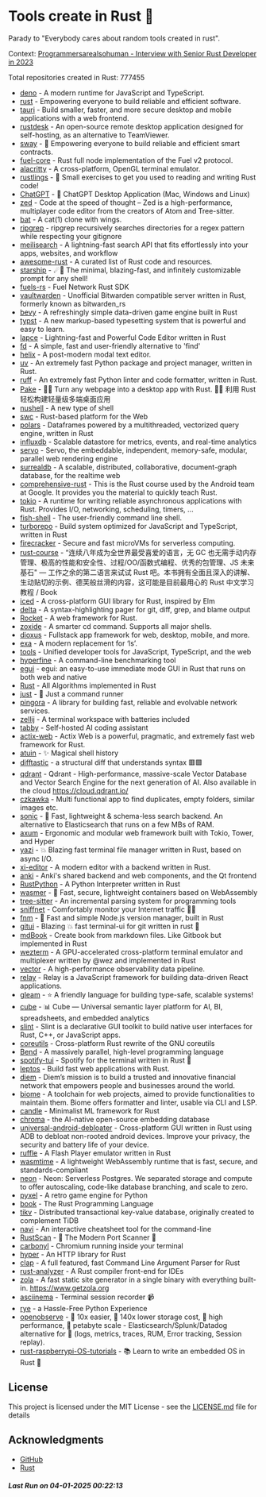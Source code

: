 # Tools create in Rust :crab: 

Parady to "Everybody cares about random tools created in rust".

Context: [Programmersarealsohuman - Interview with Senior Rust Developer in 2023](https://www.youtube.com/watch?v=TGfQu0bQTKc&ab_channel=Programmersarealsohuman) 

Total repositories created in Rust: 777455

- [deno](https://github.com/denoland/deno) - A modern runtime for JavaScript and TypeScript.
- [rust](https://github.com/rust-lang/rust) - Empowering everyone to build reliable and efficient software.
- [tauri](https://github.com/tauri-apps/tauri) - Build smaller, faster, and more secure desktop and mobile applications with a web frontend.
- [rustdesk](https://github.com/rustdesk/rustdesk) - An open-source remote desktop application designed for self-hosting, as an alternative to TeamViewer.
- [sway](https://github.com/FuelLabs/sway) - 🌴 Empowering everyone to build reliable and efficient smart contracts.
- [fuel-core](https://github.com/FuelLabs/fuel-core) - Rust full node implementation of the Fuel v2 protocol.
- [alacritty](https://github.com/alacritty/alacritty) - A cross-platform, OpenGL terminal emulator.
- [rustlings](https://github.com/rust-lang/rustlings) - :crab: Small exercises to get you used to reading and writing Rust code!
- [ChatGPT](https://github.com/lencx/ChatGPT) - 🔮 ChatGPT Desktop Application (Mac, Windows and Linux)
- [zed](https://github.com/zed-industries/zed) - Code at the speed of thought – Zed is a high-performance, multiplayer code editor from the creators of Atom and Tree-sitter.
- [bat](https://github.com/sharkdp/bat) - A cat(1) clone with wings.
- [ripgrep](https://github.com/BurntSushi/ripgrep) - ripgrep recursively searches directories for a regex pattern while respecting your gitignore
- [meilisearch](https://github.com/meilisearch/meilisearch) - A lightning-fast search API that fits effortlessly into your apps, websites, and workflow
- [awesome-rust](https://github.com/rust-unofficial/awesome-rust) - A curated list of Rust code and resources.
- [starship](https://github.com/starship/starship) - ☄🌌️  The minimal, blazing-fast, and infinitely customizable prompt for any shell!
- [fuels-rs](https://github.com/FuelLabs/fuels-rs) - Fuel Network Rust SDK
- [vaultwarden](https://github.com/dani-garcia/vaultwarden) - Unofficial Bitwarden compatible server written in Rust, formerly known as bitwarden_rs
- [bevy](https://github.com/bevyengine/bevy) - A refreshingly simple data-driven game engine built in Rust
- [typst](https://github.com/typst/typst) - A new markup-based typesetting system that is powerful and easy to learn.
- [lapce](https://github.com/lapce/lapce) - Lightning-fast and Powerful Code Editor written in Rust
- [fd](https://github.com/sharkdp/fd) - A simple, fast and user-friendly alternative to 'find'
- [helix](https://github.com/helix-editor/helix) - A post-modern modal text editor.
- [uv](https://github.com/astral-sh/uv) - An extremely fast Python package and project manager, written in Rust.
- [ruff](https://github.com/astral-sh/ruff) - An extremely fast Python linter and code formatter, written in Rust.
- [Pake](https://github.com/tw93/Pake) - 🤱🏻 Turn any webpage into a desktop app with Rust.  🤱🏻 利用 Rust 轻松构建轻量级多端桌面应用
- [nushell](https://github.com/nushell/nushell) - A new type of shell
- [swc](https://github.com/swc-project/swc) - Rust-based platform for the Web
- [polars](https://github.com/pola-rs/polars) - Dataframes powered by a multithreaded, vectorized query engine, written in Rust
- [influxdb](https://github.com/influxdata/influxdb) - Scalable datastore for metrics, events, and real-time analytics
- [servo](https://github.com/servo/servo) - Servo, the embeddable, independent, memory-safe, modular, parallel web rendering engine
- [surrealdb](https://github.com/surrealdb/surrealdb) - A scalable, distributed, collaborative, document-graph database, for the realtime web
- [comprehensive-rust](https://github.com/google/comprehensive-rust) - This is the Rust course used by the Android team at Google. It provides you the material to quickly teach Rust.
- [tokio](https://github.com/tokio-rs/tokio) - A runtime for writing reliable asynchronous applications with Rust. Provides I/O, networking, scheduling, timers, ...
- [fish-shell](https://github.com/fish-shell/fish-shell) - The user-friendly command line shell.
- [turborepo](https://github.com/vercel/turborepo) - Build system optimized for JavaScript and TypeScript, written in Rust
- [firecracker](https://github.com/firecracker-microvm/firecracker) - Secure and fast microVMs for serverless computing.
- [rust-course](https://github.com/sunface/rust-course) - “连续八年成为全世界最受喜爱的语言，无 GC 也无需手动内存管理、极高的性能和安全性、过程/OO/函数式编程、优秀的包管理、JS 未来基石" — 工作之余的第二语言来试试 Rust 吧。本书拥有全面且深入的讲解、生动贴切的示例、德芙般丝滑的内容，这可能是目前最用心的 Rust 中文学习教程 / Book 
- [iced](https://github.com/iced-rs/iced) - A cross-platform GUI library for Rust, inspired by Elm
- [delta](https://github.com/dandavison/delta) - A syntax-highlighting pager for git, diff, grep, and blame output
- [Rocket](https://github.com/rwf2/Rocket) - A web framework for Rust.
- [zoxide](https://github.com/ajeetdsouza/zoxide) - A smarter cd command. Supports all major shells.
- [dioxus](https://github.com/DioxusLabs/dioxus) - Fullstack app framework for web, desktop, mobile, and more.
- [exa](https://github.com/ogham/exa) - A modern replacement for ‘ls’.
- [tools](https://github.com/rome/tools) - Unified developer tools for JavaScript, TypeScript, and the web
- [hyperfine](https://github.com/sharkdp/hyperfine) - A command-line benchmarking tool
- [egui](https://github.com/emilk/egui) - egui: an easy-to-use immediate mode GUI in Rust that runs on both web and native
- [Rust](https://github.com/TheAlgorithms/Rust) -  All Algorithms implemented in Rust 
- [just](https://github.com/casey/just) - 🤖 Just a command runner
- [pingora](https://github.com/cloudflare/pingora) - A library for building fast, reliable and evolvable network services.
- [zellij](https://github.com/zellij-org/zellij) - A terminal workspace with batteries included
- [tabby](https://github.com/TabbyML/tabby) - Self-hosted AI coding assistant
- [actix-web](https://github.com/actix/actix-web) - Actix Web is a powerful, pragmatic, and extremely fast web framework for Rust.
- [atuin](https://github.com/atuinsh/atuin) - ✨ Magical shell history
- [difftastic](https://github.com/Wilfred/difftastic) - a structural diff that understands syntax 🟥🟩
- [qdrant](https://github.com/qdrant/qdrant) - Qdrant - High-performance, massive-scale Vector Database and Vector Search Engine for the next generation of AI. Also available in the cloud https://cloud.qdrant.io/
- [czkawka](https://github.com/qarmin/czkawka) - Multi functional app to find duplicates, empty folders, similar images etc.
- [sonic](https://github.com/valeriansaliou/sonic) - 🦔 Fast, lightweight & schema-less search backend. An alternative to Elasticsearch that runs on a few MBs of RAM.
- [axum](https://github.com/tokio-rs/axum) - Ergonomic and modular web framework built with Tokio, Tower, and Hyper
- [yazi](https://github.com/sxyazi/yazi) - 💥 Blazing fast terminal file manager written in Rust, based on async I/O.
- [xi-editor](https://github.com/xi-editor/xi-editor) - A modern editor with a backend written in Rust.
- [anki](https://github.com/ankitects/anki) - Anki's shared backend and web components, and the Qt frontend
- [RustPython](https://github.com/RustPython/RustPython) - A Python Interpreter written in Rust
- [wasmer](https://github.com/wasmerio/wasmer) - 🚀 Fast, secure, lightweight containers based on WebAssembly
- [tree-sitter](https://github.com/tree-sitter/tree-sitter) - An incremental parsing system for programming tools
- [sniffnet](https://github.com/GyulyVGC/sniffnet) - Comfortably monitor your Internet traffic 🕵️‍♂️
- [fnm](https://github.com/Schniz/fnm) - 🚀 Fast and simple Node.js version manager, built in Rust
- [gitui](https://github.com/extrawurst/gitui) - Blazing 💥 fast terminal-ui for git written in rust 🦀
- [mdBook](https://github.com/rust-lang/mdBook) - Create book from markdown files. Like Gitbook but implemented in Rust
- [wezterm](https://github.com/wez/wezterm) - A GPU-accelerated cross-platform terminal emulator and multiplexer written by @wez and implemented in Rust
- [vector](https://github.com/vectordotdev/vector) - A high-performance observability data pipeline.
- [relay](https://github.com/facebook/relay) - Relay is a JavaScript framework for building data-driven React applications.
- [gleam](https://github.com/gleam-lang/gleam) - ⭐️ A friendly language for building type-safe, scalable systems!
- [cube](https://github.com/cube-js/cube) - 📊  Cube — Universal semantic layer platform for AI, BI, spreadsheets, and embedded analytics
- [slint](https://github.com/slint-ui/slint) - Slint is a declarative GUI toolkit to build native user interfaces for Rust, C++, or JavaScript apps.
- [coreutils](https://github.com/uutils/coreutils) - Cross-platform Rust rewrite of the GNU coreutils
- [Bend](https://github.com/HigherOrderCO/Bend) - A massively parallel, high-level programming language
- [spotify-tui](https://github.com/Rigellute/spotify-tui) - Spotify for the terminal written in Rust 🚀
- [leptos](https://github.com/leptos-rs/leptos) - Build fast web applications with Rust.
- [diem](https://github.com/diem/diem) - Diem’s mission is to build a trusted and innovative financial network that empowers people and businesses around the world.
- [biome](https://github.com/biomejs/biome) - A toolchain for web projects, aimed to provide functionalities to maintain them. Biome offers formatter and linter, usable via CLI and LSP.
- [candle](https://github.com/huggingface/candle) - Minimalist ML framework for Rust
- [chroma](https://github.com/chroma-core/chroma) - the AI-native open-source embedding database
- [universal-android-debloater](https://github.com/0x192/universal-android-debloater) - Cross-platform GUI written in Rust using ADB to debloat non-rooted android devices. Improve your privacy, the security and battery life of your device.
- [ruffle](https://github.com/ruffle-rs/ruffle) - A Flash Player emulator written in Rust
- [wasmtime](https://github.com/bytecodealliance/wasmtime) - A lightweight WebAssembly runtime that is fast, secure, and standards-compliant
- [neon](https://github.com/neondatabase/neon) - Neon: Serverless Postgres. We separated storage and compute to offer autoscaling, code-like database branching, and scale to zero.
- [pyxel](https://github.com/kitao/pyxel) - A retro game engine for Python
- [book](https://github.com/rust-lang/book) - The Rust Programming Language
- [tikv](https://github.com/tikv/tikv) - Distributed transactional key-value database, originally created to complement TiDB
- [navi](https://github.com/denisidoro/navi) - An interactive cheatsheet tool for the command-line
- [RustScan](https://github.com/RustScan/RustScan) - 🤖 The Modern Port Scanner 🤖
- [carbonyl](https://github.com/fathyb/carbonyl) - Chromium running inside your terminal
- [hyper](https://github.com/hyperium/hyper) - An HTTP library for Rust
- [clap](https://github.com/clap-rs/clap) - A full featured, fast Command Line Argument Parser for Rust
- [rust-analyzer](https://github.com/rust-lang/rust-analyzer) - A Rust compiler front-end for IDEs
- [zola](https://github.com/getzola/zola) - A fast static site generator in a single binary with everything built-in. https://www.getzola.org
- [asciinema](https://github.com/asciinema/asciinema) - Terminal session recorder 📹
- [rye](https://github.com/astral-sh/rye) - a Hassle-Free Python Experience
- [openobserve](https://github.com/openobserve/openobserve) - 🚀 10x easier, 🚀 140x lower storage cost, 🚀 high performance,  🚀 petabyte scale - Elasticsearch/Splunk/Datadog alternative for 🚀 (logs, metrics, traces, RUM, Error tracking, Session replay).
- [rust-raspberrypi-OS-tutorials](https://github.com/rust-embedded/rust-raspberrypi-OS-tutorials) - :books: Learn to write an embedded OS in Rust :crab:


## License

This project is licensed under the MIT License - see the [LICENSE.md](LICENSE.md) file for details

## Acknowledgments

- [GitHub](https://github.com)
- [Rust](https://www.rust-lang.org)


##### _Last Run on 04-01-2025 00:22:13_
